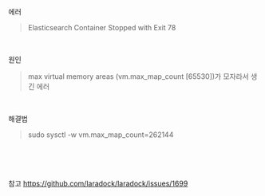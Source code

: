 에러
> Elasticsearch Container Stopped with Exit 78

<br>

원인
> max virtual memory areas (vm.max_map_count [65530])가 모자라서 생긴 에러

<br>

해결법
> sudo sysctl -w vm.max_map_count=262144

<br>
<br>
<br>

참고 https://github.com/laradock/laradock/issues/1699
